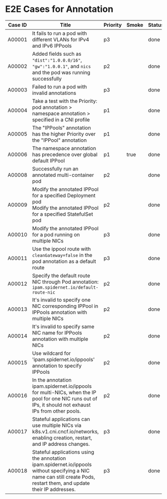 # E2E Cases for Annotation

| Case ID | Title                                                                                                                       | Priority | Smoke | Status | Other |
| ------- |-----------------------------------------------------------------------------------------------------------------------------|----------|-------|--------|-------|
| A00001  | It fails to run a pod with different VLANs for IPv4 and IPv6 IPPools                                                        | p3       |       | done   |       |
| A00002  | Added fields such as `"dist":"1.0.0.0/16"`, `"gw":"1.0.0.1"`, and `nics` and the pod was running successfully               | p2       |       | done   |       |
| A00003  | Failed to run a pod with invalid annotations                                                                                | p3       |       | done   |       |
| A00004  | Take a test with the Priority: pod annotation > namespace annotation > specified in a CNI profile                           | p1       |       | done   |       |
| A00005  | The "IPPools" annotation has the higher Priority over the "IPPool" annotation                                               | p1       |       | done   |       |
| A00006  | The namespace annotation has precedence over global default IPPool                                                          | p1       | true  | done   |       |
| A00008  | Successfully run an annotated multi-container pod                                                                           | p2       |       | done   |       |
| A00009  | Modify the annotated IPPool for a specified Deployment pod<br />Modify the annotated IPPool for a specified StatefulSet pod | p2       |       | done   |       |
| A00010  | Modify the annotated IPPool for a pod running on multiple NICs                                                              | p3       |       | done   |       |
| A00011  | Use the ippool route with `cleanGateway=false` in the pod annotation as a default route                                     | p3       |       | done   |       |
| A00012  | Specify the default route NIC through Pod annotation: `ipam.spidernet.io/default-route-nic`                                 | p2       |       | done   |       |
| A00013  | It's invalid to specify one NIC corresponding IPPool in IPPools annotation with multiple NICs                               | p2       |       | done   |       |
| A00014  | It's invalid to specify same NIC name for IPPools annotation with multiple NICs                                             | p2       |       | done   |       |
| A00015  | Use wildcard for 'ipam.spidernet.io/ippools' annotation to specify IPPools                                                  | p2       |       | done   |       |
| A00016  | In the annotation ipam.spidernet.io/ippools for multi-NICs, when the IP pool for one NIC runs out of IPs, it should not exhaust IPs from other pools.  | p2       |       | done   |       |
| A00017  | Stateful applications can use multiple NICs via k8s.v1.cni.cncf.io/networks, enabling creation, restart, and IP address changes.  | p3       |       | done   |       |
| A00018  | Stateful applications using the annotation ipam.spidernet.io/ippools without specifying a NIC name can still create Pods, restart them, and update their IP addresses.  | p3       |       | done   |       |
